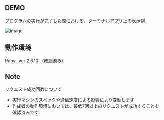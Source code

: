 ## DEMO
 プログラムの実行が完了した際における、ターミナルアプリ上の表示例
 
 ![image](https://user-images.githubusercontent.com/79276151/211322036-ca7490ed-b33d-428f-9ebd-b8bccfef519b.png)


## 動作環境
  Ruby -ver 2.6.10 （確認済み）

## Note
 
リクエスト成功回数について  
- 実行マシンのスペックや通信速度による影響により変動します
- 作成者の動作環境においては、最低7回以上のリクエストが成功することを確認済みです

